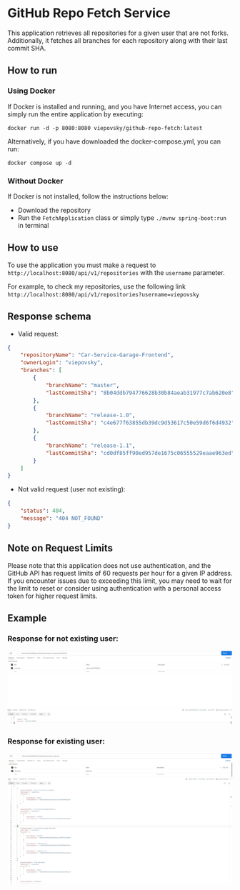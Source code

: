 # GitHub Repo Fetch Service

This application retrieves all repositories for a given user that are not forks. 
Additionally, it fetches all branches for each repository along with their last commit SHA.

## How to run

### Using Docker

If Docker is installed and running, and you have Internet access, you can simply run the entire application by executing:

```
docker run -d -p 8080:8080 viepovsky/github-repo-fetch:latest
```

Alternatively, if you have downloaded the docker-compose.yml, you can run:

```
docker compose up -d
```

### Without Docker

If Docker is not installed, follow the instructions below:

- Download the repository
- Run the `FetchApplication` class or simply type `./mvnw spring-boot:run` in terminal

## How to use

To use the application you must make a request to `http://localhost:8080/api/v1/repositories` with the `username` parameter.

For example, to check my repositories, use the following link `http://localhost:8080/api/v1/repositories?username=viepovsky`

## Response schema

- Valid request:

```json
{
    "repositoryName": "Car-Service-Garage-Frontend",
    "ownerLogin": "viepovsky",
    "branches": [
        {
            "branchName": "master",
            "lastCommitSha": "8b04ddb794776628b30b84aeab31977c7ab620e8"
        },
        {
            "branchName": "release-1.0",
            "lastCommitSha": "c4e677f63855db39dc9d53617c50e59d6f6d4932"
        },
        {
            "branchName": "release-1.1",
            "lastCommitSha": "cd0df85ff90ed957de1675c06555529eaae963ed"
        }
    ]
}
```

- Not valid request (user not existing):

```json
{
    "status": 404,
    "message": "404 NOT_FOUND"
}
```

## Note on Request Limits
Please note that this application does not use authentication, and the GitHub API has request limits of 60 requests per hour for a given IP address. 
If you encounter issues due to exceeding this limit, you may need to wait for the limit to reset or consider using authentication with a personal access token for higher request limits.

## Example

### Response for not existing user:
![not_found_response.JPG](src%2Fmain%2Fresources%2Fnot_found_response.JPG)

### Response for existing user:
![response.JPG](src%2Fmain%2Fresources%2Fresponse.JPG)
